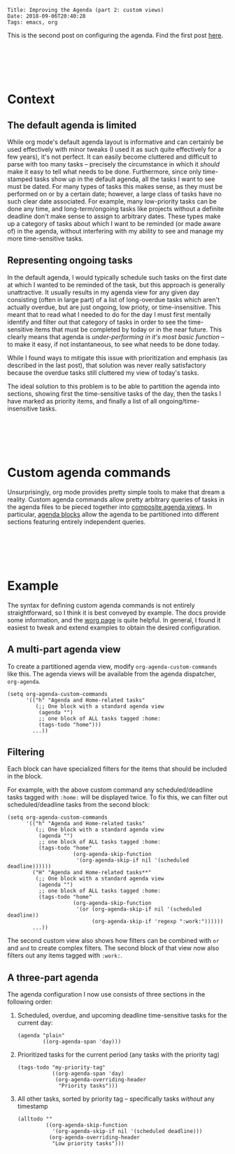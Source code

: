     Title: Improving the Agenda (part 2: custom views)
    Date: 2018-09-06T20:40:28
    Tags: emacs, org

This is the second post on configuring the agenda. Find the first post [here](https://llazarek.github.io/2018/07/improving-the-agenda.html).

<!-- more -->

<br></br><br></br>

# Context

## The default agenda is limited

While org mode's default agenda layout is informative and can certainly be used effectively with minor tweaks (I used it as such quite effectively for a few years), it's not perfect.
It can easily become cluttered and difficult to parse with too many tasks &#x2013; precisely the circumstance in which it *should* make it easy to tell what needs to be done.
Furthermore, since only time-stamped tasks show up in the default agenda, all the tasks I want to see must be dated.
For many types of tasks this makes sense, as they must be performed on or by a certain date;
however, a large class of tasks have no such clear date associated.
For example, many low-priority tasks can be done any time, and long-term/ongoing tasks like projects without a definite deadline don't make sense to assign to arbitrary dates.
These types make up a category of tasks about which I want to be reminded (or made aware of) in the agenda, without interfering with my ability to see and manage my more time-sensitive tasks.

## Representing ongoing tasks

In the default agenda, I would typically schedule such tasks on the first date at which I wanted to be reminded of the task, but this approach is generally unattractive.
It usually results in my agenda view for any given day consisting (often in large part) of a list of long-overdue tasks which aren't actually overdue, but are just ongoing, low prioty, or time-insensitive.
This meant that to read what I needed to do for the day I must first mentally identify and filter out that category of tasks in order to see the time-sensitive items that must be completed by today or in the near future.
This clearly means that agenda is *under-performing in it's most basic function* &#x2013; to make it easy, if not instantaneous, to see what needs to be done today.

While I found ways to mitigate this issue with prioritization and emphasis (as described in the last post), that solution was never really satisfactory because the overdue tasks still cluttered my view of today's tasks.

The ideal solution to this problem is to be able to partition the agenda into sections, showing first the time-sensitive tasks of the day, then the tasks I have marked as priority items, and finally a list of all ongoing/time-insensitive tasks.

<br></br><br></br>

# Custom agenda commands

Unsurprisingly, org mode provides pretty simple tools to make that dream a reality.
Custom agenda commands allow pretty arbitrary queries of tasks in the agenda files to be pieced together into [composite agenda views](https://orgmode.org/worg/org-tutorials/org-custom-agenda-commands.html).
In particular, [agenda blocks](https://orgmode.org/manual/Block-agenda.html#Block-agenda) allow the agenda to be partitioned into different sections featuring entirely independent queries.

<br></br><br></br>

# Example

The syntax for defining custom agenda commands is not entirely straightforward, so I think it is best conveyed by example.
The docs provide some information, and the [worg page](https://orgmode.org/worg/org-tutorials/org-custom-agenda-commands.html) is quite helpful.
In general, I found it easiest to tweak and extend examples to obtain the desired configuration.

## A multi-part agenda view

To create a partitioned agenda view, modify `org-agenda-custom-commands` like this.
The agenda views will be available from the agenda dispatcher, `org-agenda`.

    (setq org-agenda-custom-commands
          '(("h" "Agenda and Home-related tasks"
             (;; One block with a standard agenda view
              (agenda "")
              ;; one block of ALL tasks tagged :home:
              (tags-todo "home")))
            ...))

## Filtering

Each block can have specialized filters for the items that should be included in the block.

For example, with the above custom command any scheduled/deadline tasks tagged with `:home:` will be displayed twice.
To fix this, we can filter out scheduled/deadline tasks from the second block:

    (setq org-agenda-custom-commands
          '(("h" "Agenda and Home-related tasks"
             (;; One block with a standard agenda view
              (agenda "")
              ;; one block of ALL tasks tagged :home:
              (tags-todo "home"
                         (org-agenda-skip-function
                          '(org-agenda-skip-if nil '(scheduled deadline))))))
            ("H" "Agenda and Home-related tasks**"
             (;; One block with a standard agenda view
              (agenda "")
              ;; one block of ALL tasks tagged :home:
              (tags-todo "home"
                         (org-agenda-skip-function
                          '(or (org-agenda-skip-if nil '(scheduled deadline))
                               (org-agenda-skip-if 'regexp ":work:"))))))
            ...))

The second custom view also shows how filters can be combined with `or` and `and` to create complex filters.
The second block of that view now also filters out any items tagged with `:work:`.

## A three-part agenda

The agenda configuration I now use consists of three sections in the following order:

1.  Scheduled, overdue, and upcoming deadline time-sensitive tasks for the current day:
    
        (agenda "plain"
                ((org-agenda-span 'day)))
2.  Prioritized tasks for the current period (any tasks with the priority tag)
    
        (tags-todo "my-priority-tag"
                   ((org-agenda-span 'day) 
                    (org-agenda-overriding-header
                     "Priority tasks")))
3.  All other tasks, sorted by priority tag &#x2013; specifically tasks *without* any timestamp
    
        (alltodo ""
                 ((org-agenda-skip-function
                   '(org-agenda-skip-if nil '(scheduled deadline)))
                  (org-agenda-overriding-header
                   "Low priority tasks")))
